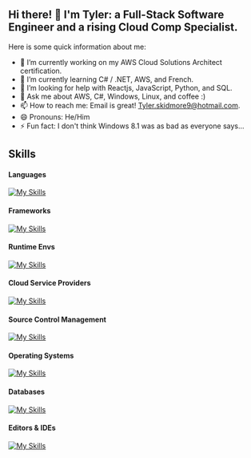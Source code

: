 ## Hi there! 👋 I'm Tyler: a Full-Stack Software Engineer and a rising Cloud Comp Specialist.<br />

Here is some quick information about me:

- 🔭 I’m currently working on my AWS Cloud Solutions Architect certification.
- 🌱 I’m currently learning C# / .NET, AWS, and French.
- 🤔 I’m looking for help with Reactjs, JavaScript, Python, and SQL.
- 💬 Ask me about AWS, C#, Windows, Linux, and coffee :)
- 📫 How to reach me: Email is great! Tyler.skidmore9@hotmail.com.
- 😄 Pronouns: He/Him
- ⚡ Fun fact: I don't think Windows 8.1 was as bad as everyone says...

## Skills
#### Languages
[![My Skills](https://skillicons.dev/icons?i=js,html,css,bash,py,md,matlab)](https://skillicons.dev)

#### Frameworks
[![My Skills](https://skillicons.dev/icons?i=react,express,fastapi,flask,tailwind,bootstrap)](https://skillicons.dev)

#### Runtime Envs
[![My Skills](https://skillicons.dev/icons?i=nodejs)](https://skillicons.dev)

#### Cloud Service Providers
[![My Skills](https://skillicons.dev/icons?i=aws,heroku)](https://skillicons.dev)

#### Source Control Management
[![My Skills](https://skillicons.dev/icons?i=git,github,gitlab)](https://skillicons.dev)

#### Operating Systems
[![My Skills](https://skillicons.dev/icons?i=windows,linux,ubuntu,debian,mint,bsd)](https://skillicons.dev)

#### Databases
[![My Skills](https://skillicons.dev/icons?i=mysql,postgres,sqlite)](https://skillicons.dev)

#### Editors & IDEs
[![My Skills](https://skillicons.dev/icons?i=vscode,visualstudio,pycharm,sublime,atom)](https://skillicons.dev)
